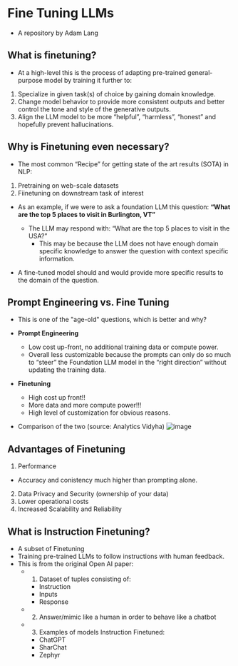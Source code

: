 # Fine Tuning LLMs
* A repository by Adam Lang

## What is finetuning? 
* At a high-level this is the process of adapting pre-trained general-purpose model by training it further to:
1. Specialize in given task(s) of choice by gaining domain knowledge.
2. Change model behavior to provide more consistent outputs and better control the tone and style of the generative outputs.
3. Align the LLM model to be more “helpful”, “harmless”, “honest” and hopefully prevent hallucinations. 


## Why is Finetuning even necessary?
* The most common “Recipe” for getting state of the art results (SOTA) in NLP:
1. Pretraining on web-scale datasets
2. Fiinetuning on downstream task of interest

* As an example, if we were to ask a foundation LLM this question: **“What are the top 5 places to visit in Burlington, VT”**
  * The LLM may respond with: “What are the top 5 places to visit in the USA?”
      * This may be because the LLM does not have enough domain specific knowledge to answer the question with context specific information.

* A fine-tuned model should and would provide more specific results to the domain of the question.


## Prompt Engineering vs. Fine Tuning
* This is one of the "age-old" questions, which is better and why?

* **Prompt Engineering**
  * Low cost up-front, no additional training data or compute power.
  * Overall less customizable because the prompts can only do so much to “steer” the Foundation LLM model in the “right direction” without updating the training data. 


* **Finetuning**
  * High cost up front!!
  * More data and more compute power!!!
  * High level of customization for obvious reasons.
 
* Comparison of the two (source: Analytics Vidyha)
![image](https://github.com/user-attachments/assets/d6136343-9d75-48f6-998e-cf3e859394a4)


## Advantages of Finetuning
1. Performance 
  * Accuracy and conistency much higher than prompting alone.
2. Data Privacy and Security (ownership of your data)
3. Lower operational costs
4. Increased Scalability and Reliability

## What is Instruction Finetuning?
* A subset of  ﻿Finetuning
* Training pre-trained LLMs to follow instructions with human feedback.
* This is from the original Open AI paper:
  * 1) Dataset of tuples consisting of: 
    * Instruction
    * Inputs
    * Response
  * 2) Answer/mimic like a human in order to behave like a chatbot
  * 3) Examples of models Instruction Finetuned:
    * ChatGPT
    * SharChat
    * Zephyr




